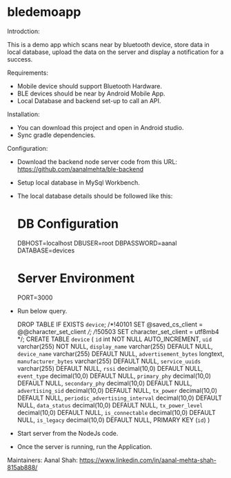 # bledemoapp

Introdction: 

  This is a demo app which scans near by bluetooth device, store data in local database, upload the data on the server and display a 
  notification for a success.

Requirements: 

  * Mobile device should support Bluetooth Hardware.
  * BLE devices should be near by Android Mobile App.
  * Local Database and backend set-up to call an API.
  
 Installation:
 
  * You can download this project and open in Android studio.
  * Sync gradle dependencies.
  
 Configuration:
  * Download the backend node server code from this URL: https://github.com/aanalmehta/ble-backend
  * Setup local database in MySql Workbench.
  * The local database details should be followed like this:
    # DB Configuration
    DBHOST=localhost
    DBUSER=root
    DBPASSWORD=aanal
    DATABASE=devices

    # Server Environment
    PORT=3000
  * Run below query.
  
    DROP TABLE IF EXISTS `device`;
    /*!40101 SET @saved_cs_client     = @@character_set_client */;
    /*!50503 SET character_set_client = utf8mb4 */;
    CREATE TABLE `device` (
      `id` int NOT NULL AUTO_INCREMENT,
      `uid` varchar(255) NOT NULL,
      `display_name` varchar(255) DEFAULT NULL,
      `device_name` varchar(255) DEFAULT NULL,
      `advertisement_bytes` longtext,
      `manufacturer_bytes` varchar(255) DEFAULT NULL,
      `service_uuids` varchar(255) DEFAULT NULL,
      `rssi` decimal(10,0) DEFAULT NULL,
      `event_type` decimal(10,0) DEFAULT NULL,
      `primary_phy` decimal(10,0) DEFAULT NULL,
      `secondary_phy` decimal(10,0) DEFAULT NULL,
      `advertising_sid` decimal(10,0) DEFAULT NULL,
      `tx_power` decimal(10,0) DEFAULT NULL,
      `periodic_advertising_interval` decimal(10,0) DEFAULT NULL,
      `data_status` decimal(10,0) DEFAULT NULL,
      `tx_power_level` decimal(10,0) DEFAULT NULL,
      `is_connectable` decimal(10,0) DEFAULT NULL,
      `is_legacy` decimal(10,0) DEFAULT NULL,
      PRIMARY KEY (`id`)
    )
  * Start server from the NodeJs code.
  * Once the server is running, run the Application.
  
 Maintainers:
  Aanal Shah: https://www.linkedin.com/in/aanal-mehta-shah-815ab888/

